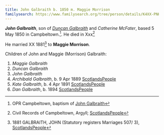 ```yaml
---
title: John Galbraith b. 1850 m. Maggie Morrison
familysearch: https://www.familysearch.org/tree/person/details/K4XX-PNH
---
```

***John Galbraith***, son of *[Duncan Galbraith](galbreath-duncan-1815-mcfater.md)* and *Catherine McFater*, based 5 May 1850 in Campbeltown.[^birth].  He died in Xxx[^death]

He married XX 1881[^marriage] to **Maggie Morrison**.

Children of John and Maggie (Morrison) Galbraith:

1. *Maggie Galbraith*
2. *Duncan Galbraith*
3. *John Galbraith*
4. *Archibald Galbraith*, b. 9 Apr 1889 [ScotlandsPeople](https://www.scotlandspeople.gov.uk/view-image/nrs_stat_births/42980643) 
5. *Kate Galbraith*, b. 4 Apr 1891 [ScotlandsPeople](https://www.scotlandspeople.gov.uk/view-image/nrs_stat_births/43281002)
6. *Dan Galbraith*, b. 1894 [ScotlandsPeople](https://www.scotlandspeople.gov.uk/view-image/nrs_stat_births/43648925) 

[^birth]: OPR Campbeltown, baptism of [John Galbraith](/sources/opr-campbeltown-births.md#1850-05-05-john-galbraith)

[^death]:  Civil Records of Campbeltown, Argyll; [ScotlandsPeople](https://www.scotlandspeople.gov.uk/view-image/nrs_stat_deaths/5028407)

[^marriage]: 1881 GALBRAITH, JOHN (Statutory registers Marriages 507/ 3), [ScotlandsPeople](https://www.scotlandspeople.gov.uk/view-image/nrs_stat_marriages/3386032)

